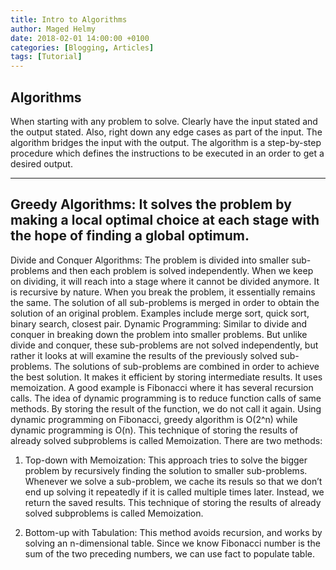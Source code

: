 ```yaml
---
title: Intro to Algorithms
author: Maged Helmy
date: 2018-02-01 14:00:00 +0100
categories: [Blogging, Articles]
tags: [Tutorial]
---
```


## Algorithms

When starting with any problem to solve. Clearly have the input stated and the output stated. Also, right down any edge cases as part of the input. The algorithm bridges the input with the output. The algorithm is a step-by-step procedure which defines the instructions to be executed in an order to get a desired output.


--------------------------------------------------
Greedy Algorithms: It solves the problem by making a local optimal choice at each stage with the hope of finding a global optimum.
--------------------------------------------------

Divide and Conquer Algorithms: The problem is divided into smaller sub-problems and then each problem is solved independently. When we keep on dividing, it will reach into a stage where it cannot be divided anymore. It is recursive by nature. When you break the problem, it essentially remains the same. The solution of all sub-problems is merged in order to obtain the solution of an original problem. Examples include merge sort, quick sort, binary search, closest pair.
Dynamic Programming: Similar to divide and conquer in breaking down the problem into smaller problems. But unlike divide and conquer, these sub-problems are not solved independently, but rather it looks at will examine the results of the previously solved sub-problems. The solutions of sub-problems are combined in order to achieve the best solution. It makes it efficient by storing intermediate results. It uses memoization.  A good example is Fibonacci where it has several recursion calls. The idea of dynamic programming is to reduce function calls of same methods. By storing the result of the function, we do not call it again. Using dynamic programming on Fibonacci, greedy algorithm is O(2^n) while dynamic programming is O(n). This technique of storing the results of already solved subproblems is called Memoization.
There are two methods:

1)	Top-down with Memoization: This approach tries to solve the bigger problem by recursively finding the solution to smaller sub-problems. Whenever we solve a sub-problem, we cache its resuls so that we don’t end up solving it repeatedly if it is called multiple times later. Instead, we return the saved results. This technique of storing the results of already solved subproblems is called Memoization.

2)	Bottom-up with Tabulation: This method avoids recursion, and works by solving an n-dimensional table. Since we know Fibonacci number is the sum of the two preceding numbers, we can use fact to populate table.
